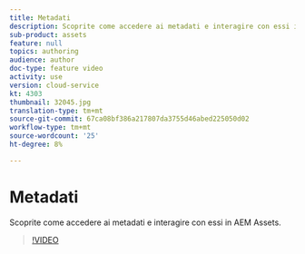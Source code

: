 ```yaml
---
title: Metadati
description: Scoprite come accedere ai metadati e interagire con essi in  AEM Assets.
sub-product: assets
feature: null
topics: authoring
audience: author
doc-type: feature video
activity: use
version: cloud-service
kt: 4303
thumbnail: 32045.jpg
translation-type: tm+mt
source-git-commit: 67ca08bf386a217807da3755d46abed225050d02
workflow-type: tm+mt
source-wordcount: '25'
ht-degree: 8%

---
```



# Metadati

Scoprite come accedere ai metadati e interagire con essi in  AEM Assets.

>[!VIDEO](https://video.tv.adobe.com/v/32045/?quality=12&learn=on&hidetitle=true)